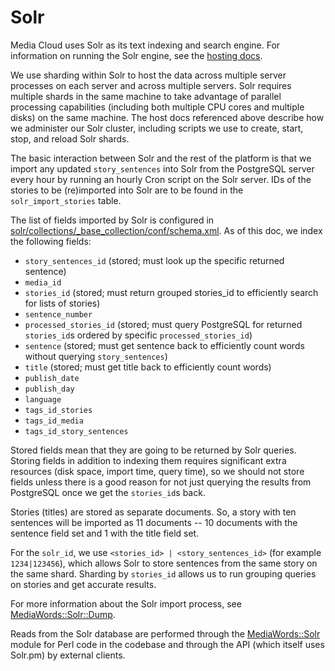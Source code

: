 Solr
====

Media Cloud uses Solr as its text indexing and search engine. For information on running the Solr engine, see the [hosting docs](hosting/solr-hosting.markdown).

We use sharding within Solr to host the data across multiple server processes on each server and across
multiple servers.  Solr requires multiple shards in the same machine to take advantage of parallel processing
capabilities (including both multiple CPU cores and multiple disks) on the same machine.  The host docs referenced
above describe how we administer our Solr cluster, including scripts we use to create, start, stop, and reload
Solr shards.

The basic interaction between Solr and the rest of the platform is that we import any updated `story_sentences` into
Solr from the PostgreSQL server every hour by running an hourly Cron script on the Solr server. IDs of the stories to be (re)imported into Solr are to be found in the `solr_import_stories` table.

The list of fields imported by Solr is configured in
[solr/collections/_base_collection/conf/schema.xml](../solr/collections/_base_collection/conf/schema.xml).  As of this doc, we index the
following fields:

* `story_sentences_id` (stored; must look up the specific returned sentence)
* `media_id`
* `stories_id` (stored; must return grouped stories_id to efficiently search for lists of stories)
* `sentence_number`
* `processed_stories_id` (stored; must query PostgreSQL for returned `stories_id`s ordered by specific `processed_stories_id`)
* `sentence` (stored; must get sentence back to efficiently count words without querying `story_sentences`)
* `title` (stored; must get title back to efficiently count words)
* `publish_date`
* `publish_day`
* `language`
* `tags_id_stories`
* `tags_id_media`
* `tags_id_story_sentences`

Stored fields mean that they are going to be returned by Solr queries. Storing fields in addition to indexing them
requires significant extra resources (disk space, import time, query time), so we should not store fields unless
there is a good reason for not just querying the results from PostgreSQL once we get the `stories_id`s back.

Stories (titles) are stored as separate documents.  So, a story with ten sentences will be imported as 11 documents -- 10 documents
with the sentence field set and 1 with the title field set.

For the `solr_id`, we use `<stories_id> | <story_sentences_id>` (for example `1234|123456`), which allows Solr to store
sentences from the same story on the same shard.  Sharding by `stories_id` allows us to run grouping queries on stories
and get accurate results.

For more information about the Solr import process, see [MediaWords::Solr::Dump](lib/MediaWords/Solr/Dump.pm).

Reads from the Solr database are performed through the [MediaWords::Solr](lib/MediaWords/Solr.pm) module for Perl code
in the codebase and through the API (which itself uses Solr.pm) by external clients.
